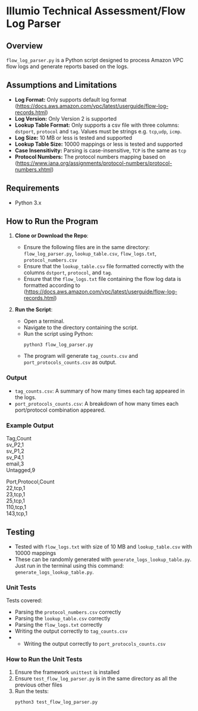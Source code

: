 # Illumio Technical Assessment/Flow Log Parser
## Overview
`flow_log_parser.py` is a Python script designed to process Amazon VPC flow logs and generate reports based on the logs.

## Assumptions and Limitations
- **Log Format:** Only supports default log format (https://docs.aws.amazon.com/vpc/latest/userguide/flow-log-records.html)
- **Log Version:** Only Version 2 is supported
- **Lookup Table Format:** Only supports a csv file with three columns: `dstport`, `protocol` and `tag`. Values must be strings e.g. `tcp`,`udp`, `icmp`.
- **Log Size:** 10 MB or less is tested and supported
- **Lookup Table Size:** 10000 mappings or less is tested and supported
- **Case Insensitivity:** Parsing is case-insensitive, `TCP` is the same as `tcp`
- **Protocol Numbers:** The protocol numbers mapping based on (https://www.iana.org/assignments/protocol-numbers/protocol-numbers.xhtml)

## Requirements
- Python 3.x 

## How to Run the Program
1. **Clone or Download the Repo**:

   - Ensure the following files are in the same directory: `flow_log_parser.py`, `lookup_table.csv`, `flow_logs.txt`, `protocol_numbers.csv`
   - Ensure that the `lookup_table.csv` file formatted correctly with the columns `dstport`, `protocol`, and `tag`.
   - Ensure that the `flow_logs.txt` file containing the flow log data is formatted according to (https://docs.aws.amazon.com/vpc/latest/userguide/flow-log-records.html)

3. **Run the Script**:
   - Open a terminal.
   - Navigate to the directory containing the script.
   - Run the script using Python:
     ```
     python3 flow_log_parser.py
     ```
   - The program will generate `tag_counts.csv` and `port_protocols_counts.csv` as output.

### Output
   - `tag_counts.csv`: A summary of how many times each tag appeared in the logs.
   - `port_protocols_counts.csv`: A breakdown of how many times each port/protocol combination appeared.

### Example Output
Tag,Count\
sv_P2,1\
sv_P1,2\
sv_P4,1\
email,3\
Untagged,9

Port,Protocol,Count\
22,tcp,1\
23,tcp,1\
25,tcp,1\
110,tcp,1\
143,tcp,1

## Testing
- Tested with `flow_logs.txt` with size of 10 MB and `lookup_table.csv` with 10000 mappings
- These can be randomly generated with `generate_logs_lookup_table.py`. Just run in the terminal using this command: `generate_logs_lookup_table.py`.

### Unit Tests
Tests covered:
- Parsing the `protocol_numbers.csv` correctly
- Parsing the `lookup_table.csv` correctly
- Parsing the `flow_logs.txt` correctly
- Writing the output correctly to `tag_counts.csv`
- - Writing the output correctly to `port_protocols_counts.csv`

### How to Run the Unit Tests
1. Ensure the framework `unittest` is installed
2. Ensure `test_flow_log_parser.py` is in the same directory as all the previous other files
3. Run the tests:
   ```
   python3 test_flow_log_parser.py
   ```
